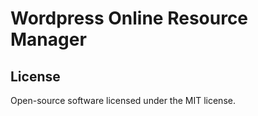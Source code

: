 
# Wordpress Online Resource Manager

## License

Open-source software licensed under the MIT license.

